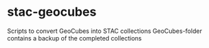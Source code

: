 # stac-geocubes
Scripts to convert GeoCubes into STAC collections
GeoCubes-folder contains a backup of the completed collections
